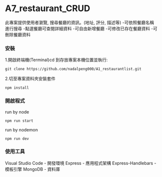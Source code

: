 # A7_restaurant_CRUD

此專案提供使用者瀏覽, 搜尋餐廳的資訊。(地址, 評分, 描述等)
  -可依照餐廳名稱進行搜尋
  -點選餐廳可查閱詳細資料
  -可自由新增餐廳
  -可修改已存在餐廳資料
  -可刪除餐廳資料

### 安裝

1.開啟終端機(Terminal)cd 到存放專案本機位置並執行:
```
git clone https://github.com/nadalpeng000/A1_restaurantlist.git
```

2.切至專案資料夾安裝套件
```
npm install
```

### 開啟程式
run by node
```
npm run start 
```
run by nodemon
```
npm run dev 
```


### 使用工具
Visual Studio Code - 開發環境
Express - 應用程式架構
Express-Handlebars - 模板引擎
MongoDB - 資料庫
